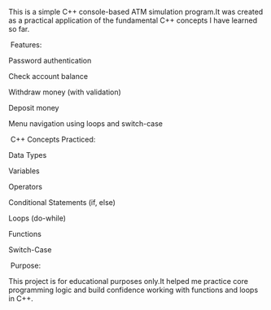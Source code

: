 This is a simple C++ console-based ATM simulation program.It was created as a practical application of the fundamental C++ concepts I have learned so far.

 Features:

Password authentication

Check account balance

Withdraw money (with validation)

Deposit money

Menu navigation using loops and switch-case

 C++ Concepts Practiced:

Data Types

Variables

Operators

Conditional Statements (if, else)

Loops (do-while)

Functions

Switch-Case

 Purpose:

This project is for educational purposes only.It helped me practice core programming logic and build confidence working with functions and loops in C++.
